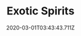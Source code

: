---
templateKey: blog-post
featuredpost: false
date: 2020-03-01T03:43:43.711Z
featuredimage: /img/quest_bg6.png
imgBg: quest_bg6
title: Exotic Spirits
description: Gus wants to make a Coco-no-no but he's missing the main ingredient.
reward: 600 & 1 Friendship heart
tags:
  - Mail
  - winter
  - Winter 19 Year 2
  - Gus
  - Coconut
---
